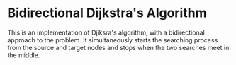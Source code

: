 # Bidirectional Dijkstra's Algorithm

This is an implementation of Djiksra's algorithm, with a bidirectional approach to the problem. It simultaneously starts the searching process from the source and target nodes and stops when the two searches meet in the middle.

